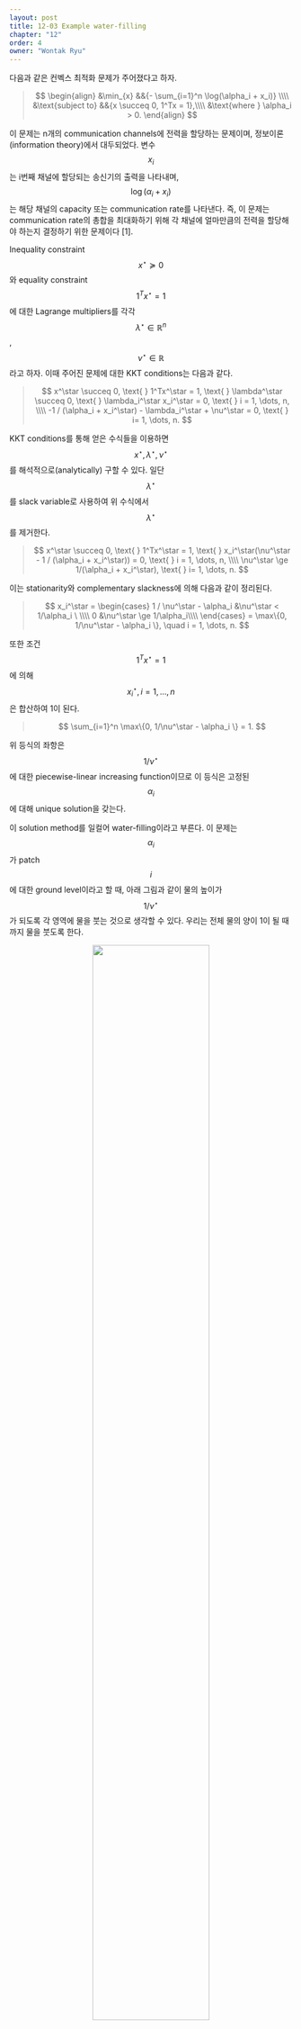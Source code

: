 ```yaml
---
layout: post
title: 12-03 Example water-filling
chapter: "12"
order: 4
owner: "Wontak Ryu"
---
```


<script type="text/x-mathjax-config">
MathJax.Hub.Config({
    displayAlign: "center"
});
</script>

다음과 같은 컨벡스 최적화 문제가 주어졌다고 하자.

>$$
>\begin{align}
>    &\min_{x} &&{- \sum_{i=1}^n \log(\alpha_i + x_i)} \\\\
>    &\text{subject to} &&{x \succeq 0, 1^Tx = 1},\\\\
>&\text{where } \alpha_i > 0.
>\end{align}
>$$

이 문제는 n개의 communication channels에 전력을 할당하는 문제이며, 정보이론(information theory)에서 대두되었다. 변수 $$x_i$$는 i번째 채널에 할당되는 송신기의 출력을 나타내며, $$\log(\alpha_i + x_i)$$는 해당 채널의 capacity 또는 communication rate를 나타낸다. 즉, 이 문제는 communication rate의 총합을 최대화하기 위해 각 채널에 얼마만큼의 전력을 할당해야 하는지 결정하기 위한 문제이다 [1].

Inequality constraint $$x^\star \succeq 0$$와 equality constraint $$1^Tx^\star = 1$$에 대한 Lagrange multipliers를 각각 $$\lambda^\star \in \mathbb{R}^n$$, $$\nu^\star \in \mathbb{R}$$라고 하자. 이때 주어진 문제에 대한 KKT conditions는 다음과 같다.
>$$
>x^\star \succeq 0, \text{    } 1^Tx^\star = 1, \text{    } \lambda^\star \succeq 0, \text{    } \lambda_i^\star x_i^\star = 0, \text{    } i = 1, \dots, n, \\\\
> -1 / (\alpha_i + x_i^\star) - \lambda_i^\star + \nu^\star = 0,  \text{    } i= 1, \dots, n.
> $$

KKT conditions를 통해 얻은 수식들을 이용하면 $$x^\star, \lambda^\star, \nu^\star$$를 해석적으로(analytically) 구할 수 있다. 일단 $$\lambda^\star$$를 slack variable로 사용하여 위 수식에서 $$\lambda^\star$$를 제거한다.
>$$
>x^\star \succeq 0, \text{    } 1^Tx^\star = 1, \text{    } x_i^\star(\nu^\star - 1 / (\alpha_i + x_i^\star)) = 0, \text{    } i = 1, \dots, n, \\\\
> \nu^\star \ge 1/(\alpha_i + x_i^\star),  \text{    } i= 1, \dots, n.
> $$

이는 stationarity와 complementary slackness에 의해 다음과 같이 정리된다.
> $$
> x_i^\star = 
> \begin{cases}
> 1 / \nu^\star - \alpha_i &\nu^\star < 1/\alpha_i \ \\\\
> 0 &\nu^\star \ge 1/\alpha_i\\\\
> \end{cases}
> = \max\{0, 1/\nu^\star - \alpha_i \}, \quad i = 1, \dots, n.
> $$

또한 조건 $$1^T x^\star = 1$$에 의해 $$x_i^\star, i = 1, \dots, n$$은 합산하여 1이 된다.
> $$
> \sum_{i=1}^n \max\{0, 1/\nu^\star - \alpha_i \} = 1.
> $$

위 등식의 좌항은 $$1/\nu^\star$$에 대한 piecewise-linear increasing function이므로 이 등식은 고정된 $$\alpha_i$$에 대해 unique solution을 갖는다.

이 solution method를 일컬어 water-filling이라고 부른다. 이 문제는 $$\alpha_i$$가 patch $$i$$에 대한 ground level이라고 할 때, 아래 그림과 같이 물의 높이가 $$1/\nu^\star$$가 되도록 각 영역에 물을 붓는 것으로 생각할 수 있다. 우리는 전체 물의 양이 1이 될 때까지 물을 붓도록 한다.

<figure class="image" style="align: center;">
<p align="center">
 <img src="https://wikidocs.net/images/page/20961/water-fill.png" alt="" width="70%" height="70%">
 <figcaption style="text-align: center;">[Fig1] Illustration of water-filling algorithm [1]</figcaption>
</p>
</figure>
